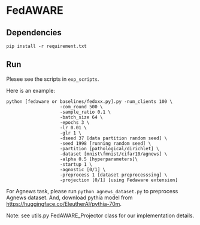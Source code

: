 # FedAWARE

## Dependencies

 `pip install -r requirement.txt`

## Run

Plesee see the scripts in ```exp_scripts```.

Here is an example:
```
python [fedaware or baselines/fedxxx.py].py -num_clients 100 \
                    -com_round 500 \
                    -sample_ratio 0.1 \
                    -batch_size 64 \
                    -epochs 3 \
                    -lr 0.01 \
                    -glr 1 \
                    -dseed 37 [data partition random seed] \
                    -seed 1998 [running random seed] \
                    -partition [pathological/dirichlet] \
                    -dataset [mnist\fmnist/cifar10/agnews] \
                    -alpha 0.5 [hyperparameters]\
                    -startup 1 \
                    -agnostic [0/1] \
                    -preprocess 1 [dataset preprocesssing] \
                    -projection [0/1] [using Fedaware extension]
```

For Agnews task, please run ```python agnews_dataset.py``` to preprocess Agnews dataset. And, download pythia model from https://huggingface.co/EleutherAI/pythia-70m.

Note:
see utils.py FedAWARE_Projector class for our implementation details.